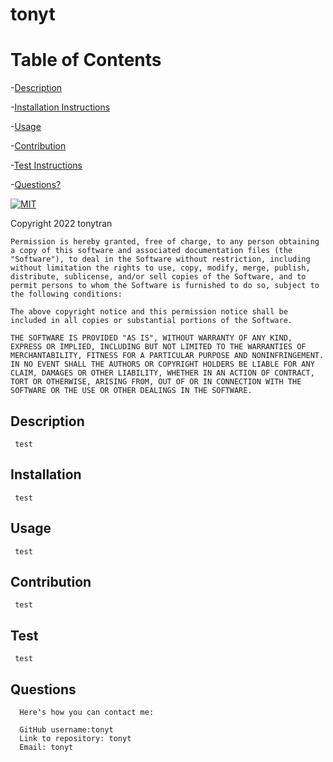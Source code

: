 # tonyt


  # Table of Contents

  -[Description](#Description)

  -[Installation Instructions](#Installation)

  -[Usage](#Usage)

  -[Contribution](#Contribution)

  -[Test Instructions](#Test)

  -[Questions?](#Questions)

  [![MIT](https://img.shields.io/badge/license-MIT-blue)](https://opensource.org/licenses/MIT)


  Copyright 2022 tonytran

    Permission is hereby granted, free of charge, to any person obtaining a copy of this software and associated documentation files (the "Software"), to deal in the Software without restriction, including without limitation the rights to use, copy, modify, merge, publish, distribute, sublicense, and/or sell copies of the Software, and to permit persons to whom the Software is furnished to do so, subject to the following conditions:
    
    The above copyright notice and this permission notice shall be included in all copies or substantial portions of the Software.
    
    THE SOFTWARE IS PROVIDED "AS IS", WITHOUT WARRANTY OF ANY KIND, EXPRESS OR IMPLIED, INCLUDING BUT NOT LIMITED TO THE WARRANTIES OF MERCHANTABILITY, FITNESS FOR A PARTICULAR PURPOSE AND NONINFRINGEMENT. IN NO EVENT SHALL THE AUTHORS OR COPYRIGHT HOLDERS BE LIABLE FOR ANY CLAIM, DAMAGES OR OTHER LIABILITY, WHETHER IN AN ACTION OF CONTRACT, TORT OR OTHERWISE, ARISING FROM, OUT OF OR IN CONNECTION WITH THE SOFTWARE OR THE USE OR OTHER DEALINGS IN THE SOFTWARE.

  ## Description 


     test

  ## Installation 


     test

  ## Usage 


     test
  
  ## Contribution 


     test
  
  ## Test 


     test

  ## Questions 

      Here's how you can contact me:

      GitHub username:tonyt 
      Link to repository: tonyt 
      Email: tonyt
  
